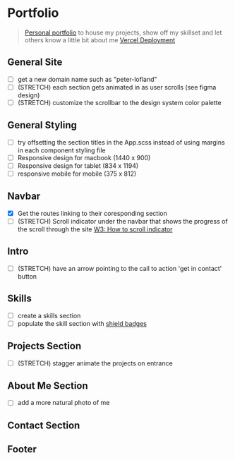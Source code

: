 # Portfolio

> [Personal portfolio](https://personal-portfolio-cyan.vercel.app/) to house my projects, show off my skillset and let others know a little bit about me
> [Vercel Deployment](https://vercel.com/plofland/personal-portfolio/FNbipnayPjjjJtN5rCfKmqX6SE6C)
## General Site

- [ ] get a new domain name such as "peter-lofland"
- [ ] (STRETCH) each section gets animated in as user scrolls (see figma design)
- [ ] (STRETCH) customize the scrollbar to the design system color palette

## General Styling

- [ ] try offsetting the section titles in the App.scss instead of using margins in each component styling file
- [ ] Responsive design for macbook (1440 x 900)
- [ ] Responsive design for tablet (834 x 1194)
- [ ] responsive mobile for mobile (375 x 812)

## Navbar
- [x] Get the routes linking to their coresponding section
- [ ] (STRETCH) Scroll indicator under the navbar that shows the progress of the scroll through the site [W3: How to scroll indicator](https://www.w3schools.com/howto/howto_js_scroll_indicator.asp)

## Intro
- [ ] (STRETCH) have an arrow pointing to the call to action 'get in contact' button

## Skills
 - [ ] create a skills section
 - [ ] populate the skill section with [shield badges](https://shields.io/)

## Projects Section

- [ ] (STRETCH) stagger animate the projects on entrance

## About Me Section

- [ ] add a more natural photo of me

## Contact Section

## Footer
